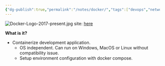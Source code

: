 ```yaml
---
{"dg-publish":true,"permalink":"/notes/docker/","tags":["devops","network"],"noteIcon":"1","created":"2025-01-22T23:23:47.636+08:00","updated":"2025-01-23T01:26:07.805+08:00"}
---
```


![Docker-Logo-2017-present.jpg](/img/user/assets/Docker-Logo-2017-present.jpg)
site: [here](https://www.docker.com/)

**What is it?**
- Containerize development application.
	- OS independent. Can run on Windows, MacOS or Linux without compatibility issue.
	- Setup environment configuration with docker compose.